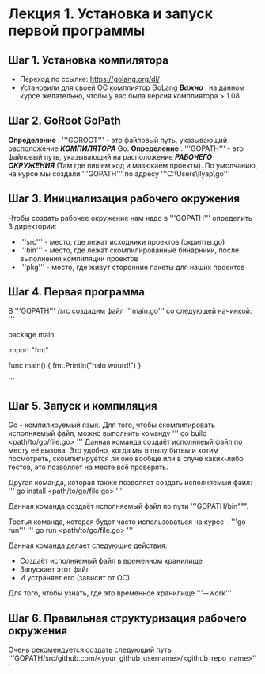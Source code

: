 # Лекция 1. Установка и запуск первой программы

## Шаг 1. Установка компилятора
* Переход по ссылке: https://golang.org/dl/
* Установили для своей ОС комплиятор GoLang
***Важно*** : на данном курсе желательно, чтобы у вас была версия комплиятора > 1.08

## Шаг 2. GoRoot GoPath
**Определение** : '''GOROOT''' - это файловый путь, указывающий расположение ***КОМПИЛЯТОРА*** Go.
**Определение** : '''GOPATH''' - это файловый путь, указывающий на расположение ***РАБОЧЕГО ОКРУЖЕНИЯ*** (Там где пишем код и мазюкаем проекты). По умолчанию, на курсе мы создали '''GOPATH''' по адресу '''C:\Users\ilyap\go'''

## Шаг 3. Инициализация рабочего окружения
Чтобы создать рабочее окружение нам надо в '''GOPATH''' определить 3 директории: 
* '''src''' - место, где лежат исходники проектов (скрипты.go)
* '''bin''' - место, где лежат скомпилированные бинарники, после выполнения компиляции проектов
* '''pkg''' - место, где живут сторонние пакеты для наших проектов

## Шаг 4. Первая программа
В '''GOPATH''' /src создадим файл '''main.go''' со следующей начинкой:
'''

package main

import "fmt"

func main() {
	fmt.Println("halo wourd!")
}

'''

## Шаг 5. Запуск и компиляция
Go - компилируемый язык.
Для того, чтобы скомпилировать исполняемый файл, можно выполнить команду
'''
go build <path/to/go/file.go>
'''
Данная команда создаёт исполняеый файл по месту её вызова. Это удобно, когда мы в пылу битвы и хотим посмотреть, скомпилируется ли оно вообще или в случе каких-либо тестов, это позволяет на месте всё проверять.

Другая команда, которая также позволяет создать исполняемый файл:
'''
go install <path/to/go/file.go>
'''

Данная команда создаёт исполняемый файл по пути '''GOPATH/bin""".

Третья команда, которая будет часто использоваться на курсе - '''go run'''
'''
go run <path/to/go/file.go>
'''

Данная команда делает следующие действия:
* Создаёт исполняемый файл в временном хранилище
* Запускает этот файл
* И устраняет его (зависит от ОС)

Для того, чтобы узнать, где это временное хранилище '''--work'''

## Шаг 6. Правильная структуризация рабочего окружения
Очень рекомендуется создать следующий путь '''GOPATH/src/github.com/<your_github_username>/<github_repo_name>'''

